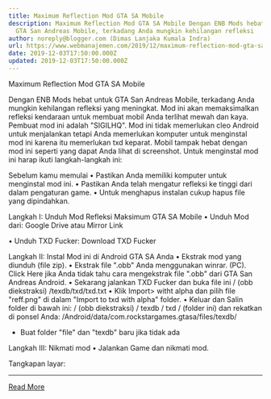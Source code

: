 ```yaml
---
title: Maximum Reflection Mod GTA SA Mobile
description: Maximum Reflection Mod GTA SA Mobile Dengan ENB Mods hebat untuk
  GTA San Andreas Mobile, terkadang Anda mungkin kehilangan refleksi
author: noreply@blogger.com (Dimas Lanjaka Kumala Indra)
url: https://www.webmanajemen.com/2019/12/maximum-reflection-mod-gta-sa-mobile.html
date: 2019-12-03T17:50:00.000Z
updated: 2019-12-03T17:50:00.000Z
---
```


Maximum Reflection Mod GTA SA Mobile 



  
 
  Dengan ENB Mods hebat untuk GTA San Andreas Mobile, terkadang Anda mungkin kehilangan refleksi yang meningkat.  Mod ini akan memaksimalkan refleksi kendaraan untuk membuat mobil Anda terlihat mewah dan kaya.  Pembuat mod ini adalah "SIGILHQ".  Mod ini tidak memerlukan cleo Android untuk menjalankan tetapi Anda memerlukan komputer untuk menginstal mod ini karena itu memerlukan txd keparat.  Mobil tampak hebat dengan mod ini seperti yang dapat Anda lihat di screenshot. 
  Untuk menginstal mod ini harap ikuti langkah-langkah ini: 
 
 
  Sebelum kamu memulai 
  • Pastikan Anda memiliki komputer untuk menginstal mod ini. 
  • Pastikan Anda telah mengatur refleksi ke tinggi dari dalam pengaturan game. 
  • Untuk menghapus instalan cukup hapus file yang dipindahkan. 
 
 
  Langkah I: Unduh Mod Refleksi Maksimum GTA SA Mobile 
  • Unduh Mod dari: 
 Google Drive 
  atau 
 Mirror Link 
 
  • Unduh TXD Fucker: 
 Download TXD Fucker 
 
 
  Langkah II: Instal Mod ini di Android GTA SA Anda 
  • Ekstrak mod yang diunduh (file zip). 
  • Ekstrak file ".obb" Anda menggunakan winrar.  (PC).  Click Here jika Anda tidak tahu cara mengekstrak file ".obb" dari GTA San Andreas Android. 
  • Sekarang jalankan TXD Fucker dan buka file ini 
  / (obb diekstraksi) /texdb/txd/txd.txt 
  • Klik Import> witht alpha dan pilih file "reff.png" di dalam "Import to txd with alpha" folder. 
  • Keluar dan Salin folder di bawah ini: 
  / (obb diekstraksi) / texdb / txd / (folder ini) 
  dan rekatkan di ponsel Anda: 
  /Android/data/com.rockstargames.gtasa/files/texdb/ <here> 
  * Buat folder "file" dan "texdb" baru jika tidak ada 
 
 
  Langkah III: Nikmati mod 
  • Jalankan Game dan nikmati mod. 
 
 
  Tangkapan layar:<hr/> <a href="https://www.webmanajemen.com/2019/12/maximum-reflection-mod-gta-sa-mobile.html" rel="follow" class="button" id="read-more">Read More</a>
